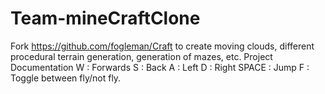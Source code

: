 # Team-mineCraftClone
Fork https://github.com/fogleman/Craft to create moving clouds, different procedural terrain generation, generation of mazes, etc.
Project Documentation
W     :  Forwards
S     :  Back
A     :  Left
D     :  Right
SPACE :  Jump
F     :  Toggle between fly/not fly.

